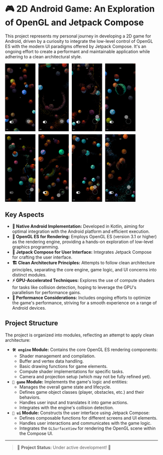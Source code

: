 # 🎮 2D Android Game: An Exploration of OpenGL and Jetpack Compose

This project represents my personal journey in developing a 2D game for Android, driven by a curiosity to integrate the low-level control of OpenGL ES with the modern UI paradigms offered by Jetpack Compose.
It's an ongoing effort to create a performant and maintainable application while adhering to a clean architectural style.

<div style="display: flex; flex-wrap: wrap; gap: 10px;">
  <img src="screens/1.png" alt="Alt text for the image" width="100" />
  <img src="screens/2.png" alt="Alt text for the image" width="100" />
  <img src="screens/3.png" alt="Alt text for the image" width="100" />
  <img src="screens/4.png" alt="Alt text for the image" width="100" />
  <img src="screens/5.png" alt="Alt text for the image" width="100" />
  <img src="screens/6.png" alt="Alt text for the image" width="100" />
  <img src="screens/7.png" alt="Alt text for the image" width="100" />
  <img src="screens/8.png" alt="Alt text for the image" width="100" />
</div>


## Key Aspects

*   **🤖 Native Android Implementation:** Developed in Kotlin, aiming for optimal integration with the Android platform and efficient execution.
*   **🔆 OpenGL ES for Rendering:** Employs OpenGL ES (version 3.1 or higher) as the rendering engine, providing a hands-on exploration of low-level graphics programming.
*   **🧩 Jetpack Compose for User Interface:** Integrates Jetpack Compose for crafting the user interface.
*   **🏗️ Clean Architecture Principles:** Attempts to follow clean architecture principles, separating the core engine, game logic, and UI concerns into distinct modules.
*   **⚡ GPU-Accelerated Techniques:** Explores the use of compute shaders for tasks like collision detection, hoping to leverage the GPU's parallelism for performance gains.
*   **🚀 Performance Considerations:** Includes ongoing efforts to optimize the game's performance, striving for a smooth experience on a range of Android devices.

## Project Structure

The project is organized into modules, reflecting an attempt to apply clean architecture:

*   **`🛠️ engine` Module:** Contains the core OpenGL ES rendering components:
    *   Shader management and compilation.
    *   Buffer and vertex data handling.
    *   Basic drawing functions for game elements.
    *   Compute shader implementations for specific tasks.
    *   Camera and projection setup (which may not be fully refined yet).
*   **`🎲 game` Module:** Implements the game's logic and entities:
    *   Manages the overall game state and lifecycle.
    *   Defines game object classes (player, obstacles, etc.) and their behaviors.
    *   Handles user input and translates it into game actions.
    *   Integrates with the engine's collision detection.
*   **`💫 ui` Module:** Constructs the user interface using Jetpack Compose:
    *   Defines composable functions for different screens and UI elements.
    *   Handles user interactions and communicates with the game logic.
    *   Integrates the `GLSurfaceView` for rendering the OpenGL scene within the Compose UI.

---

> 🚧 **Project Status:** Under active development! 🚧